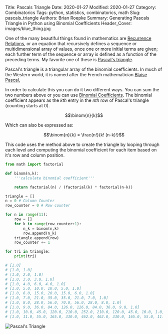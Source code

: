 Title: Pascals Triangle
Date: 2020-01-27
Modified: 2020-01-27
Category: Combinatorics
Tags: python, statistics, combinatorics, math
Slug: pascals_triangle
Authors: Brian Roepke
Summary: Generating Pascals Triangle in Python using Binomial Coefficients
Header_Cover: images/blue_thing.jpg


One of the many beautiful things found in mathematics are [Recurrence Relations](https://en.wikipedia.org/wiki/Recurrence_relation), or an equation that recursively defines a sequence or multidimensional array of values, once one or more initial terms are given; each further term of the sequence or array is defined as a function of the preceding terms.  My favorite one of these is [Pascal's triangle](https://en.wikipedia.org/wiki/Pascal%27s_triangle).

Pascal's triangle is a triangular array of the binomial coefficients. In much of the Western world, it is named after the French mathematician [Blaise Pascal](https://en.wikipedia.org/wiki/Blaise_Pascal),

In order to calculate this you can do it two different ways.  You can sum the two numbers above or you can use [Binomial Coefficients](https://en.wikipedia.org/wiki/Binomial_coefficient). The binomial coefficient appears as the _kth_ entry in the _nth_ row of Pascal's triangle (counting starts at 0).

$$\binom{n}{k}$$

Which can also be expressed as:

$$\binom{n}{k} = \frac{n!}{k! (n-k)!}$$

This code uses the method above to create the triangle by looping through each level and computing the binomial coefficient for each item based on it's row and column position.   

```python
from math import factorial

def binom(n,k):
	'''calculate binomial coefficient'''

	return factorial(n) / (factorial(k) * factorial(n-k))

triangle = []
n = 0 # Column Counter
row_counter = 0 # Row counter

for n in range(11):
    row = []
    for k in range(row_counter+1):
        n_k = binom(n,k)
        row.append(n_k)
    triangle.append(row)
    row_counter += 1

for tri in triangle:
    print(tri)

# [1.0]
# [1.0, 1.0]
# [1.0, 2.0, 1.0]
# [1.0, 3.0, 3.0, 1.0]
# [1.0, 4.0, 6.0, 4.0, 1.0]
# [1.0, 5.0, 10.0, 10.0, 5.0, 1.0]
# [1.0, 6.0, 15.0, 20.0, 15.0, 6.0, 1.0]
# [1.0, 7.0, 21.0, 35.0, 35.0, 21.0, 7.0, 1.0]
# [1.0, 8.0, 28.0, 56.0, 70.0, 56.0, 28.0, 8.0, 1.0]
# [1.0, 9.0, 36.0, 84.0, 126.0, 126.0, 84.0, 36.0, 9.0, 1.0]
# [1.0, 10.0, 45.0, 120.0, 210.0, 252.0, 210.0, 120.0, 45.0, 10.0, 1.0]
# [1.0, 11.0, 55.0, 165.0, 330.0, 462.0, 462.0, 330.0, 165.0, 55.0, 11.0, 1.0]
```

![Pascal's Triangle](images/pascals.gif)
